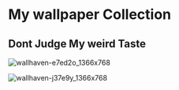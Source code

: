 # My wallpaper Collection

## Dont Judge My weird Taste

![wallhaven-e7ed2o_1366x768](https://user-images.githubusercontent.com/102450738/165523848-53f24312-c9da-4dc8-b901-1834697647f1.png)

![wallhaven-j37e9y_1366x768](https://user-images.githubusercontent.com/102450738/165524214-f0e8c6fa-4781-41f9-9c53-fb063e2829a2.png)

